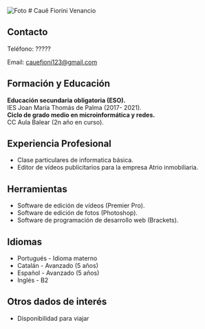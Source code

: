 ![Foto]() # Cauê Fiorini Venancio

## Contacto

Teléfono: ?????

Email: cauefioni123@gmail.com 


## Formación y Educación
**Educación secundaria obligatoria (ESO).**   
IES Joan María Thomás de Palma (2017-
2021).    
**Ciclo de grado medio en microinformática
y redes.**    
 CC Aula Balear (2n año en curso).

## Experiencia Profesional
- Clase particulares de informatica básica. 
- Editor de vídeos publicitarios para la empresa Atrio inmobiliaria. 

## Herramientas
- Software de edición de vídeos
(Premier Pro).
- Software de edición de fotos
(Photoshop).
- Software de programación de
desarrollo web (Brackets).

## Idiomas
- Portugués - Idioma materno
- Catalán - Avanzado (5 años)
- Español - Avanzado (5 años)
- Inglés - B2

## Otros dados de interés
- Disponibilidad para viajar

